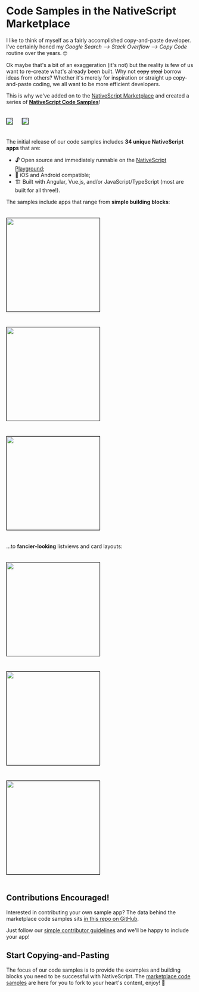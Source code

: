 # Code Samples in the NativeScript Marketplace

I like to think of myself as a fairly accomplished copy-and-paste developer. I've certainly honed my *Google Search --> Stack Overflow --> Copy Code* routine over the years. 🤓

Ok maybe that's a bit of an exaggeration (it's not) but the reality is few of us want to re-create what's already been built. Why not <del>copy</del> <del>steal</del> borrow ideas from others? Whether it's merely for inspiration or straight up copy-and-paste coding, we all want to be more efficient developers.

This is why we've added on to the [NativeScript Marketplace](https://market.nativescript.org/) and created a series of [**NativeScript Code Samples**](https://market.nativescript.org/?tab=samples)!

<img src="weather.gif" style="margin:20px 20px 20px 0px;border:1px solid black" /> <img src="newsfeed.gif" style="margin:20px 0px;border: 1px solid black" />

The initial release of our code samples includes **34 unique NativeScript apps** that are:

- 🔓 Open source and immediately runnable on the [NativeScript Playground](https://play.nativescript.org/);
- 📱 iOS and Android compatible;
- 🏗️ Built with Angular, Vue.js, and/or JavaScript/TypeScript (most are built for all three!).

The samples include apps that range from **simple building blocks**:

<img src="localdata-android-1.png" width="250" style="margin:20px 20px 20px 0px;border:1px solid black" /> <img src="float-up-label.gif" width="250" style="margin:20px 20px 20px 0px;border:1px solid black" /> <img src="page-transitions.gif" width="250" style="margin:20px 20px 20px 0px;border:1px solid black" />

...to **fancier-looking** listviews and card layouts:

<img src="listview-images-android-1.png" width="250" style="margin:20px 20px 20px 0px;border:1px solid black" /> <img src="listview-filter-image-ios-1.png" width="250" style="margin:20px 20px 20px 0px;border:1px solid black" /> <img src="listview-card-android-1.png" width="250" style="margin:20px 20px 20px 0px;border:1px solid black" />

## Contributions Encouraged!

Interested in contributing your own sample app? The data behind the marketplace code samples sits [in this repo on GitHub](https://github.com/nativescript/code-samples).

Just follow our [simple contributor guidelines](https://github.com/NativeScript/code-samples/blob/master/CONTRIBUTING.md) and we'll be happy to include your app!

## Start Copying-and-Pasting

The focus of our code samples is to provide the examples and building blocks you need to be successful with NativeScript. The [marketplace code samples](https://market.nativescript.org/?tab=samples) are here for you to fork to your heart's content, enjoy! 💖